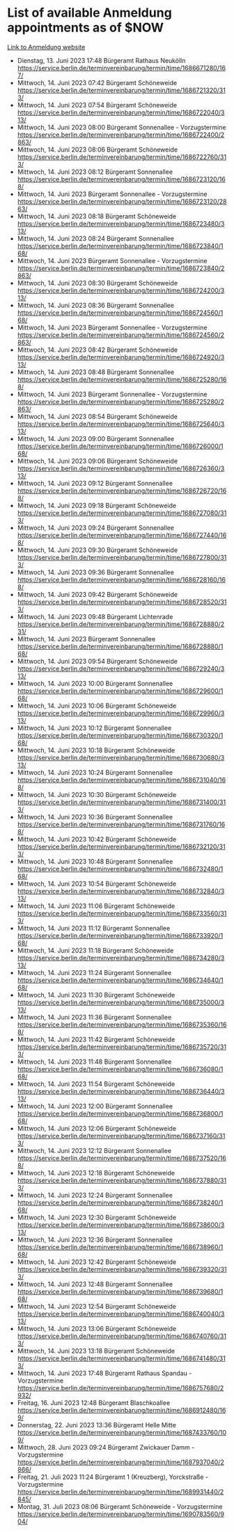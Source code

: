 # List of available Anmeldung appointments as of $NOW
[Link to Anmeldung website](https://service.berlin.de/terminvereinbarung/termin/tag.php?termin=1&anliegen[]=120686&dienstleisterlist=122210,122217,327316,122219,327312,122227,327314,122231,327346,122243,327348,122254,122252,329742,122260,329745,122262,329748,122271,327278,122273,327274,122277,327276,330436,122280,327294,122282,327290,122284,327292,122291,327270,122285,327266,122286,327264,122296,327268,150230,329760,122297,327286,122294,327284,122312,329763,122314,329775,122304,327330,122311,327334,122309,327332,317869,122281,327352,122279,329772,122283,122276,327324,122274,327326,122267,329766,122246,327318,122251,327320,122257,327322,122208,327298,122226,327300&herkunft=http%3A%2F%2Fservice.berlin.de%2Fdienstleistung%2F120686%2F)
- Dienstag, 13. Juni 2023 17:48 Bürgeramt Rathaus Neukölln https://service.berlin.de/terminvereinbarung/termin/time/1686671280/167/
- Mittwoch, 14. Juni 2023 07:42 Bürgeramt Schöneweide https://service.berlin.de/terminvereinbarung/termin/time/1686721320/313/
- Mittwoch, 14. Juni 2023 07:54 Bürgeramt Schöneweide https://service.berlin.de/terminvereinbarung/termin/time/1686722040/313/
- Mittwoch, 14. Juni 2023 08:00 Bürgeramt Sonnenallee - Vorzugstermine https://service.berlin.de/terminvereinbarung/termin/time/1686722400/2863/
- Mittwoch, 14. Juni 2023 08:06 Bürgeramt Schöneweide https://service.berlin.de/terminvereinbarung/termin/time/1686722760/313/
- Mittwoch, 14. Juni 2023 08:12 Bürgeramt Sonnenallee https://service.berlin.de/terminvereinbarung/termin/time/1686723120/168/
- Mittwoch, 14. Juni 2023  Bürgeramt Sonnenallee - Vorzugstermine https://service.berlin.de/terminvereinbarung/termin/time/1686723120/2863/
- Mittwoch, 14. Juni 2023 08:18 Bürgeramt Schöneweide https://service.berlin.de/terminvereinbarung/termin/time/1686723480/313/
- Mittwoch, 14. Juni 2023 08:24 Bürgeramt Sonnenallee https://service.berlin.de/terminvereinbarung/termin/time/1686723840/168/
- Mittwoch, 14. Juni 2023  Bürgeramt Sonnenallee - Vorzugstermine https://service.berlin.de/terminvereinbarung/termin/time/1686723840/2863/
- Mittwoch, 14. Juni 2023 08:30 Bürgeramt Schöneweide https://service.berlin.de/terminvereinbarung/termin/time/1686724200/313/
- Mittwoch, 14. Juni 2023 08:36 Bürgeramt Sonnenallee https://service.berlin.de/terminvereinbarung/termin/time/1686724560/168/
- Mittwoch, 14. Juni 2023  Bürgeramt Sonnenallee - Vorzugstermine https://service.berlin.de/terminvereinbarung/termin/time/1686724560/2863/
- Mittwoch, 14. Juni 2023 08:42 Bürgeramt Schöneweide https://service.berlin.de/terminvereinbarung/termin/time/1686724920/313/
- Mittwoch, 14. Juni 2023 08:48 Bürgeramt Sonnenallee https://service.berlin.de/terminvereinbarung/termin/time/1686725280/168/
- Mittwoch, 14. Juni 2023  Bürgeramt Sonnenallee - Vorzugstermine https://service.berlin.de/terminvereinbarung/termin/time/1686725280/2863/
- Mittwoch, 14. Juni 2023 08:54 Bürgeramt Schöneweide https://service.berlin.de/terminvereinbarung/termin/time/1686725640/313/
- Mittwoch, 14. Juni 2023 09:00 Bürgeramt Sonnenallee https://service.berlin.de/terminvereinbarung/termin/time/1686726000/168/
- Mittwoch, 14. Juni 2023 09:06 Bürgeramt Schöneweide https://service.berlin.de/terminvereinbarung/termin/time/1686726360/313/
- Mittwoch, 14. Juni 2023 09:12 Bürgeramt Sonnenallee https://service.berlin.de/terminvereinbarung/termin/time/1686726720/168/
- Mittwoch, 14. Juni 2023 09:18 Bürgeramt Schöneweide https://service.berlin.de/terminvereinbarung/termin/time/1686727080/313/
- Mittwoch, 14. Juni 2023 09:24 Bürgeramt Sonnenallee https://service.berlin.de/terminvereinbarung/termin/time/1686727440/168/
- Mittwoch, 14. Juni 2023 09:30 Bürgeramt Schöneweide https://service.berlin.de/terminvereinbarung/termin/time/1686727800/313/
- Mittwoch, 14. Juni 2023 09:36 Bürgeramt Sonnenallee https://service.berlin.de/terminvereinbarung/termin/time/1686728160/168/
- Mittwoch, 14. Juni 2023 09:42 Bürgeramt Schöneweide https://service.berlin.de/terminvereinbarung/termin/time/1686728520/313/
- Mittwoch, 14. Juni 2023 09:48 Bürgeramt Lichtenrade https://service.berlin.de/terminvereinbarung/termin/time/1686728880/231/
- Mittwoch, 14. Juni 2023  Bürgeramt Sonnenallee https://service.berlin.de/terminvereinbarung/termin/time/1686728880/168/
- Mittwoch, 14. Juni 2023 09:54 Bürgeramt Schöneweide https://service.berlin.de/terminvereinbarung/termin/time/1686729240/313/
- Mittwoch, 14. Juni 2023 10:00 Bürgeramt Sonnenallee https://service.berlin.de/terminvereinbarung/termin/time/1686729600/168/
- Mittwoch, 14. Juni 2023 10:06 Bürgeramt Schöneweide https://service.berlin.de/terminvereinbarung/termin/time/1686729960/313/
- Mittwoch, 14. Juni 2023 10:12 Bürgeramt Sonnenallee https://service.berlin.de/terminvereinbarung/termin/time/1686730320/168/
- Mittwoch, 14. Juni 2023 10:18 Bürgeramt Schöneweide https://service.berlin.de/terminvereinbarung/termin/time/1686730680/313/
- Mittwoch, 14. Juni 2023 10:24 Bürgeramt Sonnenallee https://service.berlin.de/terminvereinbarung/termin/time/1686731040/168/
- Mittwoch, 14. Juni 2023 10:30 Bürgeramt Schöneweide https://service.berlin.de/terminvereinbarung/termin/time/1686731400/313/
- Mittwoch, 14. Juni 2023 10:36 Bürgeramt Sonnenallee https://service.berlin.de/terminvereinbarung/termin/time/1686731760/168/
- Mittwoch, 14. Juni 2023 10:42 Bürgeramt Schöneweide https://service.berlin.de/terminvereinbarung/termin/time/1686732120/313/
- Mittwoch, 14. Juni 2023 10:48 Bürgeramt Sonnenallee https://service.berlin.de/terminvereinbarung/termin/time/1686732480/168/
- Mittwoch, 14. Juni 2023 10:54 Bürgeramt Schöneweide https://service.berlin.de/terminvereinbarung/termin/time/1686732840/313/
- Mittwoch, 14. Juni 2023 11:06 Bürgeramt Schöneweide https://service.berlin.de/terminvereinbarung/termin/time/1686733560/313/
- Mittwoch, 14. Juni 2023 11:12 Bürgeramt Sonnenallee https://service.berlin.de/terminvereinbarung/termin/time/1686733920/168/
- Mittwoch, 14. Juni 2023 11:18 Bürgeramt Schöneweide https://service.berlin.de/terminvereinbarung/termin/time/1686734280/313/
- Mittwoch, 14. Juni 2023 11:24 Bürgeramt Sonnenallee https://service.berlin.de/terminvereinbarung/termin/time/1686734640/168/
- Mittwoch, 14. Juni 2023 11:30 Bürgeramt Schöneweide https://service.berlin.de/terminvereinbarung/termin/time/1686735000/313/
- Mittwoch, 14. Juni 2023 11:36 Bürgeramt Sonnenallee https://service.berlin.de/terminvereinbarung/termin/time/1686735360/168/
- Mittwoch, 14. Juni 2023 11:42 Bürgeramt Schöneweide https://service.berlin.de/terminvereinbarung/termin/time/1686735720/313/
- Mittwoch, 14. Juni 2023 11:48 Bürgeramt Sonnenallee https://service.berlin.de/terminvereinbarung/termin/time/1686736080/168/
- Mittwoch, 14. Juni 2023 11:54 Bürgeramt Schöneweide https://service.berlin.de/terminvereinbarung/termin/time/1686736440/313/
- Mittwoch, 14. Juni 2023 12:00 Bürgeramt Sonnenallee https://service.berlin.de/terminvereinbarung/termin/time/1686736800/168/
- Mittwoch, 14. Juni 2023 12:06 Bürgeramt Schöneweide https://service.berlin.de/terminvereinbarung/termin/time/1686737160/313/
- Mittwoch, 14. Juni 2023 12:12 Bürgeramt Sonnenallee https://service.berlin.de/terminvereinbarung/termin/time/1686737520/168/
- Mittwoch, 14. Juni 2023 12:18 Bürgeramt Schöneweide https://service.berlin.de/terminvereinbarung/termin/time/1686737880/313/
- Mittwoch, 14. Juni 2023 12:24 Bürgeramt Sonnenallee https://service.berlin.de/terminvereinbarung/termin/time/1686738240/168/
- Mittwoch, 14. Juni 2023 12:30 Bürgeramt Schöneweide https://service.berlin.de/terminvereinbarung/termin/time/1686738600/313/
- Mittwoch, 14. Juni 2023 12:36 Bürgeramt Sonnenallee https://service.berlin.de/terminvereinbarung/termin/time/1686738960/168/
- Mittwoch, 14. Juni 2023 12:42 Bürgeramt Schöneweide https://service.berlin.de/terminvereinbarung/termin/time/1686739320/313/
- Mittwoch, 14. Juni 2023 12:48 Bürgeramt Sonnenallee https://service.berlin.de/terminvereinbarung/termin/time/1686739680/168/
- Mittwoch, 14. Juni 2023 12:54 Bürgeramt Schöneweide https://service.berlin.de/terminvereinbarung/termin/time/1686740040/313/
- Mittwoch, 14. Juni 2023 13:06 Bürgeramt Schöneweide https://service.berlin.de/terminvereinbarung/termin/time/1686740760/313/
- Mittwoch, 14. Juni 2023 13:18 Bürgeramt Schöneweide https://service.berlin.de/terminvereinbarung/termin/time/1686741480/313/
- Mittwoch, 14. Juni 2023 17:48 Bürgeramt Rathaus Spandau - Vorzugstermine https://service.berlin.de/terminvereinbarung/termin/time/1686757680/2932/
- Freitag, 16. Juni 2023 12:48 Bürgeramt Blaschkoallee https://service.berlin.de/terminvereinbarung/termin/time/1686912480/169/
- Donnerstag, 22. Juni 2023 13:36 Bürgeramt Helle Mitte https://service.berlin.de/terminvereinbarung/termin/time/1687433760/109/
- Mittwoch, 28. Juni 2023 09:24 Bürgeramt Zwickauer Damm - Vorzugstermine https://service.berlin.de/terminvereinbarung/termin/time/1687937040/2866/
- Freitag, 21. Juli 2023 11:24 Bürgeramt 1 (Kreuzberg), Yorckstraße - Vorzugstermine https://service.berlin.de/terminvereinbarung/termin/time/1689931440/2845/
- Montag, 31. Juli 2023 08:06 Bürgeramt Schöneweide - Vorzugstermine https://service.berlin.de/terminvereinbarung/termin/time/1690783560/904/

